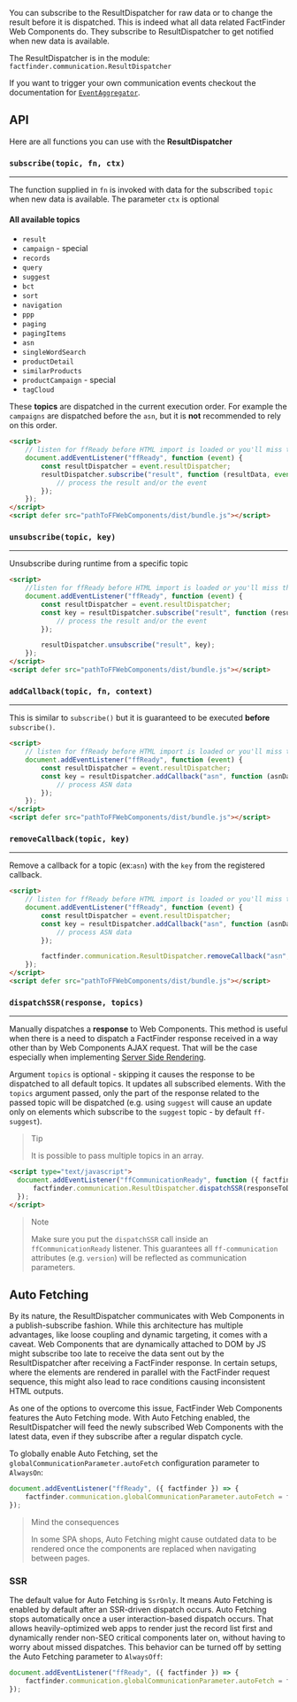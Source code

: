 You can subscribe to the ResultDispatcher for raw data or to change the
result before it is dispatched. This is indeed what all
data related FactFinder Web Components do. They subscribe to
ResultDispatcher to get notified when new data is available.

The ResultDispatcher is in the module:
`factfinder.communication.ResultDispatcher`

If you want to trigger your own communication events checkout the
documentation for
[`EventAggregator`](/api/4.x/core-event-aggregator#tab=docs).

## API
Here are all functions you can use with the **ResultDispatcher** 

### `subscribe(topic, fn, ctx)`
___
The function supplied in `fn` is invoked with data for the subscribed
`topic` when new data is available. The parameter `ctx` is optional

#### All available topics
* `result`
* `campaign` - special
* `records`
* `query`
* `suggest`
* `bct`
* `sort`
* `navigation`
* `ppp`
* `paging`
* `pagingItems`
* `asn`
* `singleWordSearch`
* `productDetail`
* `similarProducts`
* `productCampaign` - special
* `tagCloud`

These **topics** are dispatched in the current execution order.
For example the `campaigns` are dispatched before the `asn`, but it is
**not** recommended to rely on this order.

```html
<script>
    // listen for ffReady before HTML import is loaded or you'll miss the event
    document.addEventListener("ffReady", function (event) {
        const resultDispatcher = event.resultDispatcher;
        resultDispatcher.subscribe("result", function (resultData, event) {
            // process the result and/or the event
        });
    });
</script>
<script defer src="pathToFFWebComponents/dist/bundle.js"></script>
```    

### `unsubscribe(topic, key)`
___
Unsubscribe during runtime from a specific topic
```html
<script>
    //listen for ffReady before HTML import is loaded or you'll miss the event
    document.addEventListener("ffReady", function (event) {
        const resultDispatcher = event.resultDispatcher;
        const key = resultDispatcher.subscribe("result", function (resultData, event) {
            // process the result and/or the event
        });

        resultDispatcher.unsubscribe("result", key);
    });
</script>
<script defer src="pathToFFWebComponents/dist/bundle.js"></script>
```

### `addCallback(topic, fn, context)`
___
This is similar to `subscribe()` but it is guaranteed to be executed
**before** `subscribe()`.
```html
<script>
    // listen for ffReady before HTML import is loaded or you'll miss the event
    document.addEventListener("ffReady", function (event) {
        const resultDispatcher = event.resultDispatcher;
        const key = resultDispatcher.addCallback("asn", function (asnData) {
            // process ASN data
        });
    });
</script>
<script defer src="pathToFFWebComponents/dist/bundle.js"></script>
```

### `removeCallback(topic, key)`
___
Remove a callback for a topic (ex:`asn`) with the `key` from the registered callback.
```html
<script>
    // listen for ffReady before HTML import is loaded or you'll miss the event
    document.addEventListener("ffReady", function (event) {
        const resultDispatcher = event.resultDispatcher;
        const key = resultDispatcher.addCallback("asn", function (asnData) {
            // process ASN data
        });

        factfinder.communication.ResultDispatcher.removeCallback("asn", key);
    });
</script>
<script defer src="pathToFFWebComponents/dist/bundle.js"></script>
```

### `dispatchSSR(response, topics)`
___
Manually dispatches a **response** to Web Components.
This method is useful when there is a need to dispatch a FactFinder response received in a way other than by Web Components AJAX request.
That will be the case especially when implementing [Server Side Rendering](/documentation/4.x/server-side-rendering).

Argument `topics` is optional - skipping it causes the response to be dispatched to all default topics.
It updates all subscribed elements.
With the `topics` argument passed, only the part of the response related to the passed topic will be dispatched (e.g. using `suggest` will cause an update only on elements which subscribe to the `suggest` topic - by default `ff-suggest`).

> Tip
>
> It is possible to pass multiple topics in an array.

```html
<script type="text/javascript">
  document.addEventListener("ffCommunicationReady", function ({ factfinder }) {
      factfinder.communication.ResultDispatcher.dispatchSSR(responseToDispatch);
  });
</script>
```

> Note
>
> Make sure you put the `dispatchSSR` call inside an `ffCommunicationReady` listener.
> This guarantees all `ff-communication` attributes (e.g. `version`) will be reflected as communication parameters.

## Auto Fetching

By its nature, the ResultDispatcher communicates with Web Components in a publish-subscribe fashion.
While this architecture has multiple advantages, like loose coupling and dynamic targeting, it comes with a caveat.
Web Components that are dynamically attached to DOM by JS might subscribe too late to receive the data sent out by the ResultDispatcher after receiving a FactFinder response.
In certain setups, where the elements are rendered in parallel with the FactFinder request sequence, this might also lead to race conditions causing inconsistent HTML outputs.

As one of the options to overcome this issue, FactFinder Web Components features the Auto Fetching mode. 
With Auto Fetching enabled, the ResultDispatcher will feed the newly subscribed Web Components with the latest data, even if they subscribe after a regular dispatch cycle.

To globally enable Auto Fetching, set the `globalCommunicationParameter.autoFetch` configuration parameter to `AlwaysOn`:
```javascript
document.addEventListener("ffReady", ({ factfinder }) => {
    factfinder.communication.globalCommunicationParameter.autoFetch = factfinder.enums.AutoFetch.AlwaysOn;
});
```

> Mind the consequences
>
> In some SPA shops, Auto Fetching might cause outdated data to be rendered once the components are replaced when navigating between pages.

### SSR

The default value for Auto Fetching is `SsrOnly`. 
It means Auto Fetching is enabled by default after an SSR-driven dispatch occurs.
Auto Fetching stops automatically once a user interaction-based dispatch occurs.
That allows heavily-optimized web apps to render just the record list first and dynamically render non-SEO critical components later on, without having to worry about missed dispatches.
This behavior can be turned off by setting the Auto Fetching parameter to `AlwaysOff`:

```javascript
document.addEventListener("ffReady", ({ factfinder }) => {
    factfinder.communication.globalCommunicationParameter.autoFetch = factfinder.enums.AutoFetch.AlwaysOff;
});
```
